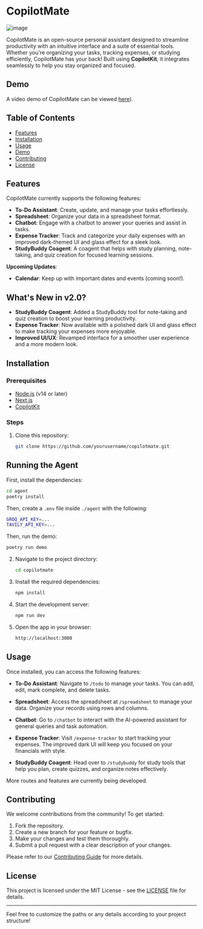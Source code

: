 
# CopilotMate

![image](https://github.com/user-attachments/assets/814f1b4f-821d-47c9-9947-91abf0e2e825)

CopilotMate is an open-source personal assistant designed to streamline productivity with an intuitive interface and a suite of essential tools. Whether you're organizing your tasks, tracking expenses, or studying efficiently, CopilotMate has your back! Built using **CopilotKit**, it integrates seamlessly to help you stay organized and focused.

## Demo

A video demo of CopilotMate can be viewed [here](https://www.youtube.com/watch?v=qPVRPUH8ewU)).

## Table of Contents

- [Features](#features)
- [Installation](#installation)
- [Usage](#usage)
- [Demo](#demo)
- [Contributing](#contributing)
- [License](#license)

## Features

CopilotMate currently supports the following features:

- **To-Do Assistant**: Create, update, and manage your tasks effortlessly.
- **Spreadsheet**: Organize your data in a spreadsheet format.
- **Chatbot**: Engage with a chatbot to answer your queries and assist in tasks.
- **Expense Tracker**: Track and categorize your daily expenses with an improved dark-themed UI and glass effect for a sleek look.
- **StudyBuddy Coagent**: A coagent that helps with study planning, note-taking, and quiz creation for focused learning sessions.

**Upcoming Updates**:
- **Calendar**: Keep up with important dates and events (coming soon!).

## What's New in v2.0?

- **StudyBuddy Coagent**: Added a StudyBuddy tool for note-taking and quiz creation to boost your learning productivity.
- **Expense Tracker**: Now available with a polished dark UI and glass effect to make tracking your expenses more enjoyable.
- **Improved UI/UX**: Revamped interface for a smoother user experience and a more modern look.

## Installation

### Prerequisites

- [Node.js](https://nodejs.org/) (v14 or later)
- [Next.js](https://nextjs.org/)
- [CopilotKit](https://docs.copilotkit.ai/what-is-copilotkit)

### Steps

1. Clone this repository:

   ```bash
   git clone https://github.com/yourusername/copilotmate.git
   ```

## Running the Agent

First, install the dependencies:

```bash
cd agent
poetry install
```

Then, create a `.env` file inside `./agent` with the following:

```bash
GROQ_API_KEY=...
TAVILY_API_KEY=...
```

Then, run the demo:

```bash
poetry run demo
```

2. Navigate to the project directory:

   ```bash
   cd copilotmate
   ```

3. Install the required dependencies:

   ```bash
   npm install
   ```

4. Start the development server:

   ```bash
   npm run dev
   ```

5. Open the app in your browser:

   ```bash
   http://localhost:3000
   ```

## Usage

Once installed, you can access the following features:

- **To-Do Assistant**: Navigate to `/todo` to manage your tasks. You can add, edit, mark complete, and delete tasks.
  
- **Spreadsheet**: Access the spreadsheet at `/spreadsheet` to manage your data. Organize your records using rows and columns.

- **Chatbot**: Go to `/chatbot` to interact with the AI-powered assistant for general queries and task automation.

- **Expense Tracker**: Visit `/expense-tracker` to start tracking your expenses. The improved dark UI will keep you focused on your financials with style.

- **StudyBuddy Coagent**: Head over to `/studybuddy` for study tools that help you plan, create quizzes, and organize notes effectively.

More routes and features are currently being developed.

## Contributing

We welcome contributions from the community! To get started:

1. Fork the repository.
2. Create a new branch for your feature or bugfix.
3. Make your changes and test them thoroughly.
4. Submit a pull request with a clear description of your changes.

Please refer to our [Contributing Guide](CONTRIBUTING.md) for more details.

## License

This project is licensed under the MIT License - see the [LICENSE](LICENSE) file for details.

---

Feel free to customize the paths or any details according to your project structure!

